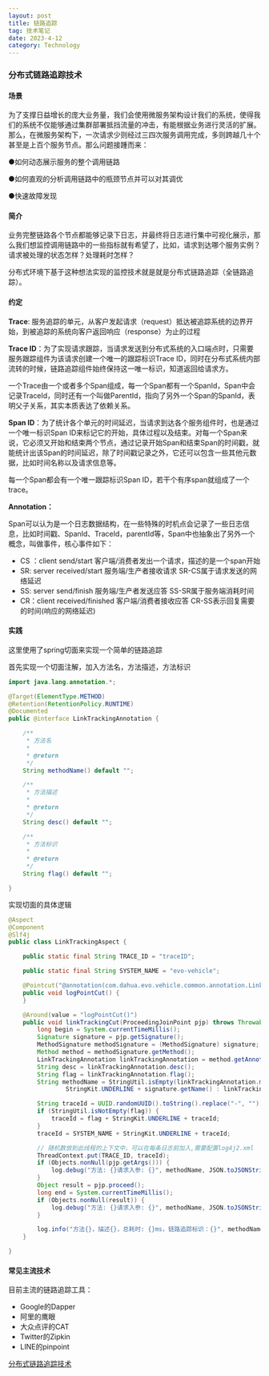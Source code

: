 ```yaml
---
layout: post
title: 链路追踪
tag: 技术笔记
date: 2023-4-12
category: Technology
---
```


### 分布式链路追踪技术

#### 场景

​     为了支撑日益增长的庞大业务量，我们会使用微服务架构设计我们的系统，使得我们的系统不仅能够通过集群部署抵挡流量的冲击，有能根据业务进行灵活的扩展。那么，在微服务架构下，一次请求少则经过三四次服务调用完成，多则跨越几十个甚至是上百个服务节点。那么问题接踵而来：

●如何动态展示服务的整个调用链路

●如何直观的分析调用链路中的瓶颈节点并可以对其调优

●快速故障发现

#### 简介

​     业务完整链路各个节点都能够记录下日志，并最终将日志进行集中可视化展示，那么我们想监控调用链路中的一些指标就有希望了，比如，请求到达哪个服务实例？请求被处理的状态怎样？处理耗时怎样？

​     分布式环境下基于这种想法实现的监控技术就是就是分布式链路追踪（全链路追踪）。

#### 约定

**Trace**: 服务追踪的单元，从客户发起请求（request）抵达被追踪系统的边界开始，到被追踪的系统向客户返回响应（response）为止的过程

**Trace ID**：为了实现请求跟踪，当请求发送到分布式系统的入口端点时，只需要服务跟踪组件为该请求创建一个唯一的跟踪标识Trace ID，同时在分布式系统内部流转的时候，链路追踪组件始终保持这一唯一标识，知道返回给请求方。

​     一个Trace由一个或者多个Span组成，每一个Span都有一个SpanId，Span中会记录TraceId，同时还有一个叫做ParentId，指向了另外一个Span的SpanId，表明父子关系，其实本质表达了依赖关系。

**Span ID**：为了统计各个单元的时间延迟，当请求到达各个服务组件时，也是通过一个唯一标识Span ID来标记它的开始，具体过程以及结束。对每一个Span来说，它必须又开始和结束两个节点，通过记录开始Span和结束Span的时间戳，就能统计出该Span的时间延迟，除了时间戳记录之外，它还可以包含一些其他元数据，比如时间名称以及请求信息等。

每一个Span都会有一个唯一跟踪标识Span ID，若干个有序span就组成了一个trace。

**Annotation：**

Span可以认为是一个日志数据结构，在一些特殊的时机点会记录了一些日志信息，比如时间戳、SpanId、TraceId，parentId等，Span中也抽象出了另外一个概念，叫做事件，核心事件如下：

- CS ：client send/start 客户端/消费者发出一个请求，描述的是一个span开始
- SR: server received/start 服务端/生产者接收请求 SR-CS属于请求发送的网络延迟
- SS: server send/finish 服务端/生产者发送应答 SS-SR属于服务端消耗时间
- CR：client received/finished 客户端/消费者接收应答 CR-SS表示回复需要的时间(响应的网络延迟)

#### 实践

这里使用了spring切面来实现一个简单的链路追踪

首先实现一个切面注解，加入方法名，方法描述，方法标识

```java
import java.lang.annotation.*;

@Target(ElementType.METHOD)
@Retention(RetentionPolicy.RUNTIME)
@Documented
public @interface LinkTrackingAnnotation {

    /**
     * 方法名
     *
     * @return
     */
    String methodName() default "";

    /**
     * 方法描述
     *
     * @return
     */
    String desc() default "";

    /**
     * 方法标识
     *
     * @return
     */
    String flag() default "";

}
```

实现切面的具体逻辑

```java
@Aspect
@Component
@Slf4j
public class LinkTrackingAspect {

    public static final String TRACE_ID = "traceID";

    public static final String SYSTEM_NAME = "evo-vehicle";

    @Pointcut("@annotation(com.dahua.evo.vehicle.common.annotation.LinkTrackingAnnotation)")
    public void logPointCut() {
    }

    @Around(value = "logPointCut()")
    public void linkTrackingCut(ProceedingJoinPoint pjp) throws Throwable {
        long begin = System.currentTimeMillis();
        Signature signature = pjp.getSignature();
        MethodSignature methodSignature = (MethodSignature) signature;
        Method method = methodSignature.getMethod();
        LinkTrackingAnnotation linkTrackingAnnotation = method.getAnnotation(LinkTrackingAnnotation.class);
        String desc = linkTrackingAnnotation.desc();
        String flag = linkTrackingAnnotation.flag();
        String methodName = StringUtil.isEmpty(linkTrackingAnnotation.methodName()) ? signature.getDeclaringTypeName() +
                StringKit.UNDERLINE + signature.getName() : linkTrackingAnnotation.methodName();

        String traceId = UUID.randomUUID().toString().replace("-", "");
        if (StringUtil.isNotEmpty(flag)) {
            traceId = flag + StringKit.UNDERLINE + traceId;
        }
        traceId = SYSTEM_NAME + StringKit.UNDERLINE + traceId;

        // 随机数放到此线程的上下文中，可以在每条日志前加入,需要配置log4j2.xml
        ThreadContext.put(TRACE_ID, traceId);
        if (Objects.nonNull(pjp.getArgs())) {
            log.debug("方法: {}请求入参: {}", methodName, JSON.toJSONString(pjp.getArgs()));
        }
        Object result = pjp.proceed();
        long end = System.currentTimeMillis();
        if (Objects.nonNull(result)) {
            log.debug("方法: {}请求入参: {}", methodName, JSON.toJSONString(result));
        }

        log.info("方法{}，描述{}，总耗时: {}ms，链路追踪标识：{}", methodName, desc, end - begin, traceId);
    }

}
```

#### 常见主流技术

目前主流的链路追踪工具：

- Google的Dapper
- 阿里的鹰眼
- 大众点评的CAT
- Twitter的Zipkin
- LINE的pinpoint

[分布式链路追踪技术](https://blog.csdn.net/weixin_52851967/article/details/126597746)
